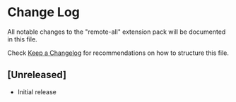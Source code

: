 # Change Log

All notable changes to the "remote-all" extension pack will be documented in this file.

Check [Keep a Changelog](http://keepachangelog.com/) for recommendations on how to structure this file.

## [Unreleased]

- Initial release
